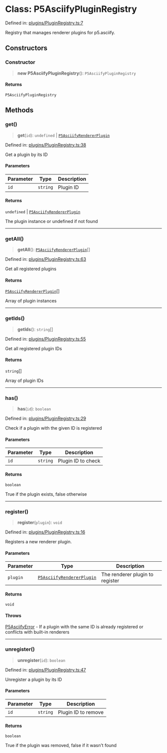 # Class: P5AsciifyPluginRegistry

Defined in: [plugins/PluginRegistry.ts:7](https://github.com/humanbydefinition/p5.asciify/blob/34e0fc36d6f63973409db8a72db77ba9da8630d9/src/lib/plugins/PluginRegistry.ts#L7)

Registry that manages renderer plugins for p5.asciify.

## Constructors

### Constructor

> **new P5AsciifyPluginRegistry**(): `P5AsciifyPluginRegistry`

#### Returns

`P5AsciifyPluginRegistry`

## Methods

### get()

> **get**(`id`): `undefined` \| [`P5AsciifyRendererPlugin`](../interfaces/P5AsciifyRendererPlugin.md)

Defined in: [plugins/PluginRegistry.ts:38](https://github.com/humanbydefinition/p5.asciify/blob/34e0fc36d6f63973409db8a72db77ba9da8630d9/src/lib/plugins/PluginRegistry.ts#L38)

Get a plugin by its ID

#### Parameters

| Parameter | Type     | Description |
| --------- | -------- | ----------- |
| `id`      | `string` | Plugin ID   |

#### Returns

`undefined` \| [`P5AsciifyRendererPlugin`](../interfaces/P5AsciifyRendererPlugin.md)

The plugin instance or undefined if not found

---

### getAll()

> **getAll**(): [`P5AsciifyRendererPlugin`](../interfaces/P5AsciifyRendererPlugin.md)[]

Defined in: [plugins/PluginRegistry.ts:63](https://github.com/humanbydefinition/p5.asciify/blob/34e0fc36d6f63973409db8a72db77ba9da8630d9/src/lib/plugins/PluginRegistry.ts#L63)

Get all registered plugins

#### Returns

[`P5AsciifyRendererPlugin`](../interfaces/P5AsciifyRendererPlugin.md)[]

Array of plugin instances

---

### getIds()

> **getIds**(): `string`[]

Defined in: [plugins/PluginRegistry.ts:55](https://github.com/humanbydefinition/p5.asciify/blob/34e0fc36d6f63973409db8a72db77ba9da8630d9/src/lib/plugins/PluginRegistry.ts#L55)

Get all registered plugin IDs

#### Returns

`string`[]

Array of plugin IDs

---

### has()

> **has**(`id`): `boolean`

Defined in: [plugins/PluginRegistry.ts:29](https://github.com/humanbydefinition/p5.asciify/blob/34e0fc36d6f63973409db8a72db77ba9da8630d9/src/lib/plugins/PluginRegistry.ts#L29)

Check if a plugin with the given ID is registered

#### Parameters

| Parameter | Type     | Description        |
| --------- | -------- | ------------------ |
| `id`      | `string` | Plugin ID to check |

#### Returns

`boolean`

True if the plugin exists, false otherwise

---

### register()

> **register**(`plugin`): `void`

Defined in: [plugins/PluginRegistry.ts:16](https://github.com/humanbydefinition/p5.asciify/blob/34e0fc36d6f63973409db8a72db77ba9da8630d9/src/lib/plugins/PluginRegistry.ts#L16)

Registers a new renderer plugin.

#### Parameters

| Parameter | Type                                                                  | Description                     |
| --------- | --------------------------------------------------------------------- | ------------------------------- |
| `plugin`  | [`P5AsciifyRendererPlugin`](../interfaces/P5AsciifyRendererPlugin.md) | The renderer plugin to register |

#### Returns

`void`

#### Throws

[P5AsciifyError](../../../../classes/P5AsciifyError.md) - If a plugin with the same ID is already registered or conflicts with built-in renderers

---

### unregister()

> **unregister**(`id`): `boolean`

Defined in: [plugins/PluginRegistry.ts:47](https://github.com/humanbydefinition/p5.asciify/blob/34e0fc36d6f63973409db8a72db77ba9da8630d9/src/lib/plugins/PluginRegistry.ts#L47)

Unregister a plugin by its ID

#### Parameters

| Parameter | Type     | Description         |
| --------- | -------- | ------------------- |
| `id`      | `string` | Plugin ID to remove |

#### Returns

`boolean`

True if the plugin was removed, false if it wasn't found
